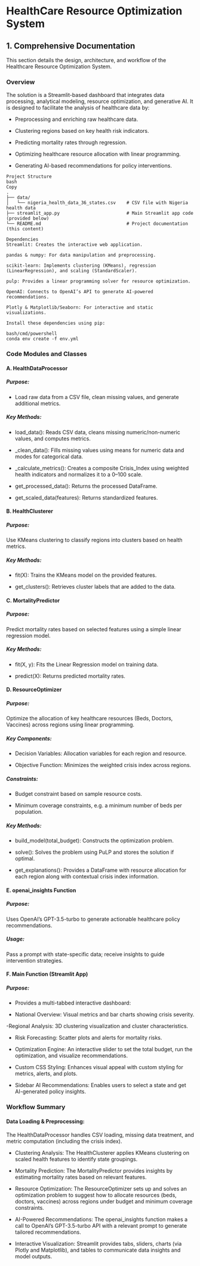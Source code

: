 # HealthCare Resource Optimization System

## 1. Comprehensive Documentation
This section details the design, architecture, and workflow of the  Healthcare Resource Optimization System.

### Overview
The solution is a Streamlit-based dashboard that integrates data processing, analytical modeling, resource optimization, and generative AI. It is designed to facilitate the analysis of healthcare data by:

- Preprocessing and enriching raw healthcare data.

- Clustering regions based on key health risk indicators.

- Predicting mortality rates through regression.

- Optimizing healthcare resource allocation with linear programming.

- Generating AI-based recommendations for policy interventions.
```
Project Structure
bash
Copy
.
├── data/
│   └── nigeria_health_data_36_states.csv    # CSV file with Nigeria health data
├── streamlit_app.py                         # Main Streamlit app code (provided below)
└── README.md                                # Project documentation (this content)
```
```
Dependencies
Streamlit: Creates the interactive web application.

pandas & numpy: For data manipulation and preprocessing.

scikit-learn: Implements clustering (KMeans), regression (LinearRegression), and scaling (StandardScaler).

pulp: Provides a linear programming solver for resource optimization.

OpenAI: Connects to OpenAI’s API to generate AI-powered recommendations.

Plotly & Matplotlib/Seaborn: For interactive and static visualizations.

Install these dependencies using pip:
```
```
bash/cmd/powershell
conda env create -f env.yml
```
### Code Modules and Classes
#### A. HealthDataProcessor
##### Purpose:
- Load raw data from a CSV file, clean missing values, and generate additional metrics.

##### Key Methods:

* load_data(): Reads CSV data, cleans missing numeric/non-numeric values, and computes metrics.

* _clean_data(): Fills missing values using means for numeric data and modes for categorical data.

* _calculate_metrics(): Creates a composite Crisis_Index using weighted health indicators and normalizes it to a 0–100 scale.

* get_processed_data(): Returns the processed DataFrame.

* get_scaled_data(features): Returns standardized features.

#### B. HealthClusterer
##### Purpose:
Use KMeans clustering to classify regions into clusters based on health metrics.

##### Key Methods:

* fit(X): Trains the KMeans model on the provided features.

* get_clusters(): Retrieves cluster labels that are added to the data.

#### C. MortalityPredictor
##### Purpose:
Predict mortality rates based on selected features using a simple linear regression model.

##### Key Methods:

* fit(X, y): Fits the Linear Regression model on training data.

* predict(X): Returns predicted mortality rates.

#### D. ResourceOptimizer
##### Purpose:
Optimize the allocation of key healthcare resources (Beds, Doctors, Vaccines) across regions using linear programming.

##### Key Components:

- Decision Variables: Allocation variables for each region and resource.

- Objective Function: Minimizes the weighted crisis index across regions.

##### Constraints:

- Budget constraint based on sample resource costs.

- Minimum coverage constraints, e.g. a minimum number of beds per population.

##### Key Methods:

- build_model(total_budget): Constructs the optimization problem.

- solve(): Solves the problem using PuLP and stores the solution if optimal.

- get_explanations(): Provides a DataFrame with resource allocation for each region along with contextual crisis index information.

#### E. openai_insights Function
##### Purpose:
Uses OpenAI’s GPT-3.5-turbo to generate actionable healthcare policy recommendations.

##### Usage:
Pass a prompt with state-specific data; receive insights to guide intervention strategies.

#### F. Main Function (Streamlit App)
##### Purpose:
- Provides a multi-tabbed interactive dashboard:

- National Overview: Visual metrics and bar charts showing crisis severity.

-Regional Analysis: 3D clustering visualization and cluster characteristics.

- Risk Forecasting: Scatter plots and alerts for mortality risks.

- Optimization Engine: An interactive slider to set the total budget, run the optimization, and visualize recommendations.

- Custom CSS Styling:
Enhances visual appeal with custom styling for metrics, alerts, and plots.

- Sidebar AI Recommendations:
Enables users to select a state and get AI-generated policy insights.

### Workflow Summary
#### Data Loading & Preprocessing:
The HealthDataProcessor handles CSV loading, missing data treatment, and metric computation (including the crisis index).

- Clustering Analysis:
The HealthClusterer applies KMeans clustering on scaled health features to identify state groupings.

- Mortality Prediction:
The MortalityPredictor provides insights by estimating mortality rates based on relevant features.

- Resource Optimization:
The ResourceOptimizer sets up and solves an optimization problem to suggest how to allocate resources (beds, doctors, vaccines) across regions under budget and minimum coverage constraints.

- AI-Powered Recommendations:
The openai_insights function makes a call to OpenAI’s GPT-3.5-turbo API with a relevant prompt to generate tailored recommendations.

- Interactive Visualization:
Streamlit provides tabs, sliders, charts (via Plotly and Matplotlib), and tables to communicate data insights and model outputs.

